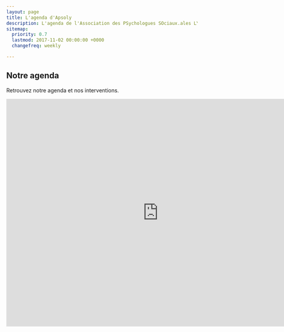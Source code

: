 ```yaml
---
layout: page
title: L'agenda d'Apsoly
description: L'agenda de l'Association des PSychologues SOciaux.ales LYonnaise
sitemap:
  priority: 0.7
  lastmod: 2017-11-02 00:00:00 +0000
  changefreq: weekly

---
```

## Notre agenda

Retrouvez notre agenda et nos interventions.

<iframe src="https://calendar.google.com/calendar/b/2/embed?height=600&amp;wkst=2&amp;bgcolor=%23ffffff&amp;src=vks96r8c39vs0t9saservo2gno%40group.calendar.google.com&amp;color=%23711616&amp;ctz=Europe%2FParis" style="border-width:0" width="800" height="600" frameborder="0" scrolling="no"></iframe>
